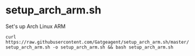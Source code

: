# setup_arch_arm.sh
Set's up Arch Linux ARM

`curl https://raw.githubusercontent.com/Gatgeagent/setup_arch_arm.sh/master/setup_arch_arm.sh -o setup_arch_arm.sh && bash setup_arch_arm.sh`
